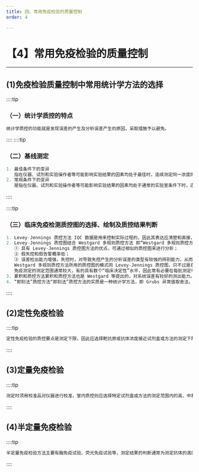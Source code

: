 ```yaml
---
title: 四、常用免疫检验的质量控制
order: 4

---
```


# 【4】常用免疫检验的质量控制

<kaodian :text="'免疫学检验记忆卡'" />

<!-- ###### 第二十一章 临床免疫检验的质量保证

> 临床免疫学检验 -->

<beitiM/>

---

## (1)免疫检验质量控制中常用统计学方法的选择

<son :text="'免疫学检验记忆卡'" text241="(1)免疫检验质量控制中常用统计学方法的选择" :textOption="[['掌握','专业知识'],['熟练掌握','专业知识'],['熟练掌握','专业知识']]" />

::::tip

### （一）统计学质控的特点

```js
统计学质控的功能就是发现误差的产生及分析误差产生的原因，采取措施予以避免。

```

::::
::::tip

### （二）基线测定

```js
1. 最佳条件下的变异
   指在仪器、试剂和实验操作者等可能影响实验结果的因素均处于最佳时，连续测定同一浓度同一批号质控物 20 批次以上，即可得到一组质控数据，经计算可得到其均值、标准差和变异系数（CV）。
2. 常规条件下的变异
   是指在仪器、试剂和实验操作者等可能影响实验结果的因素均处于通常的实验室条件下时，连续测定同一浓度同一批号质控物 20 批以上，即可得到一组质控数据，经计算可得到其均值、标准差和变异系数。
```

::::

::::tip

### （三）临床免疫检测质控图的选择、绘制及质控结果判断

```js
1. Levey-Jennings 质控方法 IQC 数据是用来控制实际过程的，因此其表达应清楚和直接，在质控图上记录结果时，应同时记录测定的详细情况，如日期、试剂、质控物批号和含量及测定者姓名等。
2. Levey-Jennings 质控图结合 Westgard 多规则质控方法 即“Westgard 多规则质控方法”，其主要特点有：
   ① 具有 Levey-Jennings 质控图方法的优点，可通过相似的质控图来进行分析；
   ② 假失控和假告警概率低；
   ③ 误差检出能力增强，失控时，对导致失控产生的分析误差的类型有较强的辨别能力，从而有助于采取相应的措施进行改正。
   Westgard 多规则质控方法所用的质控图的模式同 Levey-Jennings 质控图，只不过是在质控测定结果的判断上采用了多个质控规则。
   免疫测定的测定范围通常较大，有的具有数个“临床决定性”水平，因此常有必要在每批测定中包括数个具有不同浓度（如高、中和低浓度）的 IQC 样本，由于免疫测定的标准差通常随浓度的增加而明显变大，使得具不同浓度的 IQC 样本无法在一个 Levey-Jennings 质控图上作图，因此有必要对上述作图方法作一些改良。Z 计分质控图即可用于使用多个质控物进行质控的情况，使得在同一质控图上同时记录不同质控物的测定结果成为可能。
3. 累积和质控方法累积和质控方法也是 Westgard 等提出的，对系统误差有较好的测出能力。
4. “即刻法”质控方法“即刻法”质控方法的实质是一种统计学方法，即 Grubs 异常值取舍法，只要有 3 个以上的数据即可决定是否有异常值的存在。
```

::::

## (2)定性免疫检验

<son :text="'免疫学检验记忆卡'" text242="(2)定性免疫检验" :textOption="[['掌握','专业知识'],['掌握','专业知识'],['掌握','专业知识']]" />

::::tip

```js
定性免疫检验的质控要点是测定下限，因此应选择靶抗原或抗体浓度接近试剂盒或方法的测定下限的质控品进行室内质量控制，并与临床标本的测定同时进行。
```

::::

## (3)定量免疫检验

<son :text="'免疫学检验记忆卡'" text243="(3)定量免疫检验" :textOption="[['掌握','专业知识'],['掌握','专业知识'],['掌握','专业知识']]" />

::::tip

```js
测定时须用校准品对仪器进行校准，室内质控则应选择特定试剂盒或方法的测定范围内的高、中和低三种浓度的质控品，以监测对不同浓度标本的测定变化。
```

::::

## (4)半定量免疫检验

<son :text="'免疫学检验记忆卡'" text244="(4)半定量免疫检验" :textOption="[['掌握','专业知识'],['掌握','专业知识'],['掌握','专业知识']]" />

::::tip

```js
半定量免疫检验方法主要有酶免疫试验、荧光免疫试验等，测定结果的判断通常为测定抗体的滴度、效价等。此类测定的质量控制要点是采用数个相应滴度或效价的抗体作为室内质控品，同时也需有阴性质控。
```

::::

